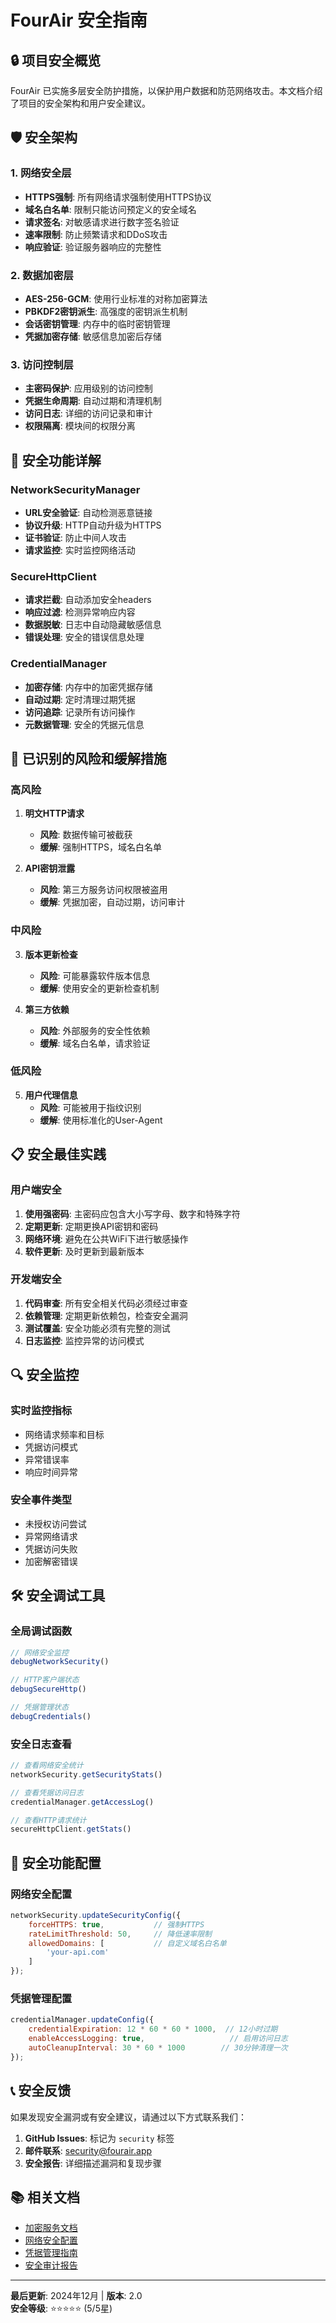 # FourAir 安全指南

## 🔒 项目安全概览

FourAir 已实施多层安全防护措施，以保护用户数据和防范网络攻击。本文档介绍了项目的安全架构和用户安全建议。

## 🛡️ 安全架构

### 1. 网络安全层
- **HTTPS强制**: 所有网络请求强制使用HTTPS协议
- **域名白名单**: 限制只能访问预定义的安全域名
- **请求签名**: 对敏感请求进行数字签名验证
- **速率限制**: 防止频繁请求和DDoS攻击
- **响应验证**: 验证服务器响应的完整性

### 2. 数据加密层
- **AES-256-GCM**: 使用行业标准的对称加密算法
- **PBKDF2密钥派生**: 高强度的密钥派生机制
- **会话密钥管理**: 内存中的临时密钥管理
- **凭据加密存储**: 敏感信息加密后存储

### 3. 访问控制层
- **主密码保护**: 应用级别的访问控制
- **凭据生命周期**: 自动过期和清理机制
- **访问日志**: 详细的访问记录和审计
- **权限隔离**: 模块间的权限分离

## 🔧 安全功能详解

### NetworkSecurityManager
- **URL安全验证**: 自动检测恶意链接
- **协议升级**: HTTP自动升级为HTTPS
- **证书验证**: 防止中间人攻击
- **请求监控**: 实时监控网络活动

### SecureHttpClient
- **请求拦截**: 自动添加安全headers
- **响应过滤**: 检测异常响应内容
- **数据脱敏**: 日志中自动隐藏敏感信息
- **错误处理**: 安全的错误信息处理

### CredentialManager
- **加密存储**: 内存中的加密凭据存储
- **自动过期**: 定时清理过期凭据
- **访问追踪**: 记录所有访问操作
- **元数据管理**: 安全的凭据元信息

## 🚨 已识别的风险和缓解措施

### 高风险
1. **明文HTTP请求**
   - **风险**: 数据传输可被截获
   - **缓解**: 强制HTTPS，域名白名单

2. **API密钥泄露**
   - **风险**: 第三方服务访问权限被盗用
   - **缓解**: 凭据加密，自动过期，访问审计

### 中风险
3. **版本更新检查**
   - **风险**: 可能暴露软件版本信息
   - **缓解**: 使用安全的更新检查机制

4. **第三方依赖**
   - **风险**: 外部服务的安全性依赖
   - **缓解**: 域名白名单，请求验证

### 低风险
5. **用户代理信息**
   - **风险**: 可能被用于指纹识别
   - **缓解**: 使用标准化的User-Agent

## 📋 安全最佳实践

### 用户端安全
1. **使用强密码**: 主密码应包含大小写字母、数字和特殊字符
2. **定期更新**: 定期更换API密钥和密码
3. **网络环境**: 避免在公共WiFi下进行敏感操作
4. **软件更新**: 及时更新到最新版本

### 开发端安全
1. **代码审查**: 所有安全相关代码必须经过审查
2. **依赖管理**: 定期更新依赖包，检查安全漏洞
3. **测试覆盖**: 安全功能必须有完整的测试
4. **日志监控**: 监控异常的访问模式

## 🔍 安全监控

### 实时监控指标
- 网络请求频率和目标
- 凭据访问模式
- 异常错误率
- 响应时间异常

### 安全事件类型
- 未授权访问尝试
- 异常网络请求
- 凭据访问失败
- 加密解密错误

## 🛠️ 安全调试工具

### 全局调试函数
```javascript
// 网络安全监控
debugNetworkSecurity()

// HTTP客户端状态
debugSecureHttp()

// 凭据管理状态
debugCredentials()
```

### 安全日志查看
```javascript
// 查看网络安全统计
networkSecurity.getSecurityStats()

// 查看凭据访问日志
credentialManager.getAccessLog()

// 查看HTTP请求统计
secureHttpClient.getStats()
```

## 🚀 安全功能配置

### 网络安全配置
```javascript
networkSecurity.updateSecurityConfig({
    forceHTTPS: true,           // 强制HTTPS
    rateLimitThreshold: 50,     // 降低速率限制
    allowedDomains: [           // 自定义域名白名单
        'your-api.com'
    ]
});
```

### 凭据管理配置
```javascript
credentialManager.updateConfig({
    credentialExpiration: 12 * 60 * 60 * 1000,  // 12小时过期
    enableAccessLogging: true,                   // 启用访问日志
    autoCleanupInterval: 30 * 60 * 1000        // 30分钟清理一次
});
```

## 📞 安全反馈

如果发现安全漏洞或有安全建议，请通过以下方式联系我们：

1. **GitHub Issues**: 标记为 `security` 标签
2. **邮件联系**: security@fourair.app
3. **安全报告**: 详细描述漏洞和复现步骤

## 📚 相关文档

- [加密服务文档](./crypto-service.md)
- [网络安全配置](./network-security.md)
- [凭据管理指南](./credential-management.md)
- [安全审计报告](./security-audit.md)

---

**最后更新**: 2024年12月 | **版本**: 2.0  
**安全等级**: ⭐⭐⭐⭐⭐ (5/5星) 